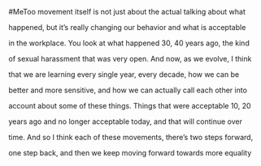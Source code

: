 #MeToo movement itself is not just about the actual talking about what

happened, but it’s really changing our behavior and what is acceptable

in the workplace. You look at what happened 30, 40 years ago, the kind

of sexual harassment that was very open. And now, as we evolve, I think

that we are learning every single year, every decade, how we can be

better and more sensitive, and how we can actually call each other into

account about some of these things. Things that were acceptable 10, 20

years ago and no longer acceptable today, and that will continue over

time. And so I think each of these movements, there’s two steps forward,

one step back, and then we keep moving forward towards more equality